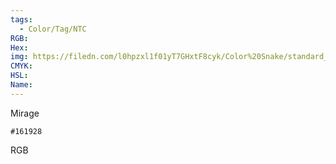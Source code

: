 ```yaml
---
tags:
  - Color/Tag/NTC
RGB:
Hex:
img: https://filedn.com/l0hpzxl1f01yT7GHxtF8cyk/Color%20Snake/standard_csv_to_svg/161928.svg
CMYK:
HSL:
Name:
---
```

Mirage
```palette
#161928
```
RGB
